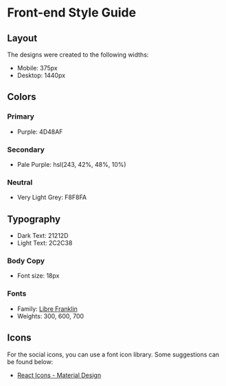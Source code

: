 # Front-end Style Guide

## Layout

The designs were created to the following widths:

- Mobile: 375px
- Desktop: 1440px

## Colors

### Primary

- Purple: 4D48AF

### Secondary

- Pale Purple: hsl(243, 42%, 48%, 10%)

### Neutral

- Very Light Grey: F8F8FA

## Typography

- Dark Text: 21212D
- Light Text: 2C2C38

### Body Copy

- Font size: 18px

### Fonts

- Family: [Libre Franklin](https://fonts.google.com/specimen/Libre+Franklin)
- Weights: 300, 600, 700

## Icons

For the social icons, you can use a font icon library. Some suggestions can be found below:

- [React Icons - Material Design](https://react-icons.github.io/react-icons/icons?name=md)
